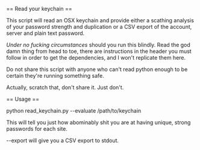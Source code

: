 == Read your keychain ==

This script will read an OSX keychain and provide either a scathing analysis of your password strength and duplication
or a CSV export of the account, server and plain text password.

*Under no fucking circumstances* should you run this blindly. Read the god damn thing from head to toe, there are
instructions in the header you must follow in order to get the dependencies, and I won't replicate them here.

Do not share this script with anyone who can't read python enough to be certain they're running something safe.

Actually, scratch that, don't share it. Just don't.

== Usage ==

python read_keychain.py --evaluate /path/to/keychain

This will tell you just how abominably shit you are at having unique, strong passwords for each site.

--export will give you a CSV export to stdout.